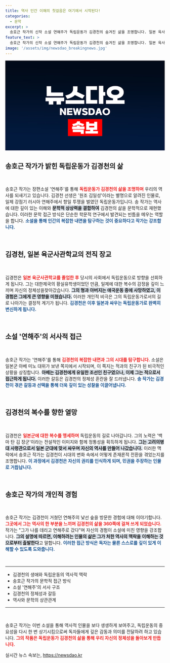 ```yaml
---
title: 역사 인간 이해의 첫걸음은 여기에서 시작된다!
categories:
  - 문학
excerpt: >
  송호근 작가의 신작 소설 연해주가 독립운동가 김경천의 숨겨진 삶을 조명합니다. 일본 육사 출신의 원조 김일성이라 불린 그는 기마 투사로서의 운명을 걸었습니다. 역사적 진실을 문학적 상상으로 풀어낸 이 작품은 김경천의 고뇌와 변신을 생생히 담고 있습니다.
feature_text: >
  송호근 작가의 신작 소설 연해주가 독립운동가 김경천의 숨겨진 삶을 조명합니다. 일본 육사 출신의 원조 김일성이라 불린 그는 기마 투사로서의 운명을 걸었습니다. 역사적 진실을 문학적 상상으로 풀어낸 이 작품은 김경천의 고뇌와 변신을 생생히 담고 있습니다.
image: '/assets/img/newsdao_breakingnews.jpg'
---
```


<p><img src="/assets/img/newsdao_breakingnews.jpg" alt="bookingtag 속보" /></p>

<h2 data-ke-size="size26">송호근 작가가 밝힌 독립운동가 김경천의 삶</h2>

<p data-ke-size="size16">&nbsp;</p>

<p>송호근 작가는 장편소설 '연해주'를 통해 <b><span style="color: #ee2323;">독립운동가 김경천의 삶을 조명하며</span></b> 우리의 역사를 되새기고 있습니다. 김경천 선생은 '원조 김일성'이라는 별명으로 알려진 인물로, 일제 강점기 러시아 연해주에서 항일 투쟁을 벌였던 독립운동가입니다. 송 작가는 역사에 대한 깊이 있는 이해와 <b><span style="background-color: #21538527;">문학적 상상력을 결합하여</span></b> 김경천의 삶을 문학적으로 재현했습니다. 이러한 문학 접근 방식은 단순한 학문적 연구에서 발견되는 빈틈을 메우는 역할을 합니다. <b><span style="color: #1a5490;">소설을 통해 인간의 복잡한 내면을 탐구하는 것이 중요하다고 작가는 강조합니다.</span></b></p>

<p data-ke-size="size16">&nbsp;</p>

<h2 data-ke-size="size26">김경천, 일본 육군사관학교의 전직 장교</h2>

<p data-ke-size="size16">&nbsp;</p>

<p>김경천은 <b><span style="color: #ee2323;">일본 육군사관학교를 졸업한 후</span></b> 당시의 사회에서 독립운동으로 방향을 선회하게 됩니다. 그는 대한제국의 황실유학생이었던 만큼, 일제에 대한 복수의 감정을 깊이 느끼며 자신의 정체성을찾아갔습니다. <b><span style="background-color: #21538527;">그의 형과 아버지는 애국운동 중에 사망하였고, 이 경험은 그에게 큰 영향을 미쳤습니다.</span></b> 이러한 개인적 비극은 그의 독립운동가로서의 길로 나아가는 결정적 계기가 됩니다. <b><span style="color: #1a5490;">김경천은 이후 일본과 싸우는 독립운동가로 완벽히 변신하게 됩니다.</span></b></p>

<p data-ke-size="size16">&nbsp;</p>

<h2 data-ke-size="size26">소설 '연해주'의 서사적 접근</h2>

<p data-ke-size="size16">&nbsp;</p>

<p>송호근 작가는 '연해주'를 통해 <b><span style="color: #ee2323;">김경천의 복잡한 내면과 그의 시대를 탐구합니다.</span></b> 소설은 일본군 아베 미노 대위가 보낸 쪽지에서 시작되며, 이 쪽지는 적과의 친구가 된 비극적인 상황을 상징합니다. <b><span style="background-color: #21538527;">아베는 김경천에게 유일한 조선인 친구였으나, 이제 그는 적으로서 접근하게 됩니다.</span></b> 이러한 갈등은 김경천의 정체성 혼란을 잘 드러냅니다. <b><span style="color: #1a5490;">송 작가는 김경천이 겪은 갈등과 선택을 통해 더욱 깊이 있는 성찰을 이끌어냅니다.</span></b></p>

<p data-ke-size="size16">&nbsp;</p>

<h2 data-ke-size="size26">김경천의 복수를 향한 열망</h2>

<p data-ke-size="size16">&nbsp;</p>

<p>김경천은 <b><span style="color: #ee2323;">일본군에 대한 복수를 맹세하며</span></b> 독립운동의 길로 나아갑니다. 그의 노력은 '백마 탄 김 장군'이라는 전설적인 이미지와 함께 정통성을 획득하게 됩니다. <b><span style="background-color: #21538527;">그는 고려의병대 사령관으로서 일본 군대에 맞서 싸우며 자신의 역사를 만들어 나갔습니다.</span></b> 이러한 맥락에서 송호근 작가는 김경천이 시대의 변화 속에서 어떻게 존재론적 전환을 겪었는지를 조명합니다. <b><span style="color: #1a5490;">이 과정에서 김경천은 자신의 권리를 인식하게 되며, 민권을 주장하는 인물로 거듭납니다.</span></b></p>

<p data-ke-size="size16">&nbsp;</p>

<h2 data-ke-size="size26">송호근 작가의 개인적 경험</h2>

<p data-ke-size="size16">&nbsp;</p>

<p>송호근 작가는 김경천이 거쳤던 연해주의 낯선 숲을 방문한 경험에 대해 이야기합니다. <b><span style="color: #ee2323;">그곳에서 그는 역사의 한 부분을 느끼며 김경천의 삶을 360쪽에 걸쳐 쓰게 되었습니다.</span></b> 작가는 "그가 나를 데리고 연해주로 갔다"며 자신의 경험이 소설에 미친 영향을 강조합니다. <b><span style="background-color: #21538527;">그의 설명에 따르면, 이해하려는 인물의 삶은 그가 처한 역사의 맥락을 이해하는 것으로부터 출발한다</span></b>고 말합니다. <b><span style="color: #1a5490;">이러한 접근 방식은 독자는 물론 스스로를 깊이 있게 이해할 수 있도록 도와줍니다.</span></b></p>

<p data-ke-size="size16">&nbsp;</p>

<hr>

<ul>
<li>김경천의 생애와 독립운동의 역사적 맥락</li>
<li>송호근 작가의 문학적 접근 방식</li>
<li>소설 '연해주'의 서사 구조</li>
<li>김경천의 정체성과 갈등</li>
<li>역사와 문학의 상관관계</li>
</ul>

<hr>

<p data-ke-size="size16">&nbsp;</p>

<p>송호근 작가는 이번 소설을 통해 역사적 인물을 보다 생생하게 보여주고, 독립운동의 중요성을 다시 한 번 상기시킴으로써 독자들에게 깊은 감동과 의미를 전달하려 하고 있습니다. <b><span style="color: #ee2323;">그의 작품은 독립운동가 김경천의 삶을 통해 우리 자신의 정체성을 돌아보게 만듭니다.</span></b></p>
실시간 뉴스 속보는, <a href="https://newsdao.kr" rel="dofollow">https://newsdao.kr</a>


